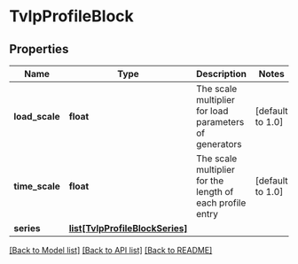 # TvlpProfileBlock

## Properties
Name | Type | Description | Notes
------------ | ------------- | ------------- | -------------
**load_scale** | **float** | The scale multiplier for load parameters of generators | [default to 1.0]
**time_scale** | **float** | The scale multiplier for the length of each profile entry | [default to 1.0]
**series** | [**list[TvlpProfileBlockSeries]**](TvlpProfileBlockSeries.md) |  | 

[[Back to Model list]](../README.md#documentation-for-models) [[Back to API list]](../README.md#documentation-for-api-endpoints) [[Back to README]](../README.md)


